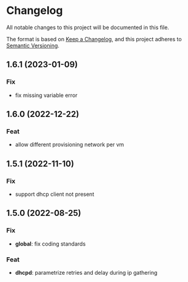# Changelog
All notable changes to this project will be documented in this file.

The format is based on [Keep a Changelog](https://keepachangelog.com/en/1.0.0/),
and this project adheres to [Semantic Versioning](https://semver.org/spec/v2.0.0.html).

## 1.6.1 (2023-01-09)

### Fix

- fix missing variable error

## 1.6.0 (2022-12-22)

### Feat

- allow different provisioning network per vm

## 1.5.1 (2022-11-10)

### Fix

- support dhcp client not present

## 1.5.0 (2022-08-25)

### Fix

- **global**: fix coding standards

### Feat

- **dhcpd**: parametrize retries and delay during ip gathering
